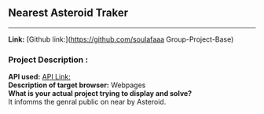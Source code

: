 ## Nearest Asteroid Traker
---

 **Link:** [Github link:](https://github.com/soulafaaa Group-Project-Base)  <br/>
 

### Project Description :
**API used:** [API Link:](https://api.nasa.gov/) <br/>
**Description of target browser:** Webpages <br/>
**What is your actual project trying to display and solve?** <br/>
 It infomms the genral public on near by Asteroid. <br/>